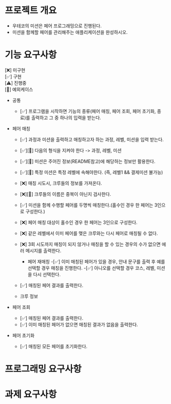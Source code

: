 # 프로젝트 개요
- 우테코의 미션은 페어 프로그래밍으로 진행된다.
- 미션을 함께할 페어를 관리해주는 애플리케이션을 완성하시오.

# 기능 요구사항

[❌] 미구현    
[✅] 구현   
[⚠️] 진행중     
[🚨] 예외케이스
- 공통
	- [✅] 프로그램을 시작하면 기능의 종류(페어 매칭, 페어 조회, 페어 초기화, 종료)를 출력하고 그 중 하나의 입력을 받는다.

- 페어 매칭
	- [✅] 과정과 미션을 출력하고 매칭하고자 하는 과정, 레벨, 미션을 입력 받는다.
	- [✅][🚨] 다음의 형식을 지켜야 한다 -> 과정, 레벨, 미션
	- [✅][🚨] 미션은 주어진 정보(README참고)에 해당하는 정보만 활용한다.
	- [✅][🚨] 특정 미션은 특정 레벨에 속해야한다. (즉, 레벨1 && 결제미션 불가능)

	- [❌] 매칭 시도시, 크루들의 정보를 가져온다.
	- [❌][🚨] 크루들의 이름은 중복이 아닌지 검사한다.
	- [✅] 미션을 함께 수행할 페어를 두명씩 매칭한다.(홀수인 경우 한 페어는 3인으로 구성한다.)
	- [❌] 페어 매칭 대상이 홀수인 경우 한 페어는 3인으로 구성한다.
	- [❌] 같은 레벨에서 이미 페어를 맺은 크루와는 다시 페어로 매칭될 수 없다.
	- [❌] 3회 시도까지 매칭이 되지 않거나 매칭을 할 수 있는 경우의 수가 없으면 에러 메시지를 출력한다.
		- 페어 재매칭
			-[✅] 이미 매칭된 페어가 있을 경우, 안내 문구를 출력 후 예를 선택할 경우 매칭을 진행한다.
			-[✅] 아니오를 선택할 경우 코스, 레벨, 미션을 다시 선택한다.
	- [✅] 매칭된 페어 결과를 출력한다.
	- 크루 정보
		
- 페어 조회
	- [✅] 매칭된 페어 결과를 출력한다.
	- [✅] 이미 매칭된 페어가 없으면 매칭된 결과가 없음을 출력한다.

- 페어 초기화
	- [✅] 매칭된 모든 페어를 초기화한다.

# 프로그래밍 요구사항

# 과제 요구사항
